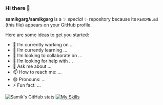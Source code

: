 ### Hi there 👋

**samikgarg/samikgarg** is a ✨ _special_ ✨ repository because its `README.md` (this file) appears on your GitHub profile.

Here are some ideas to get you started:

- 🔭 I’m currently working on ...
- 🌱 I’m currently learning ...
- 👯 I’m looking to collaborate on ...
- 🤔 I’m looking for help with ...
- 💬 Ask me about ...
- 📫 How to reach me: ...
- 😄 Pronouns: ...
- ⚡ Fun fact: ...


![Samik's GitHub stats](https://github-readme-stats.vercel.app/api?username=samikgarg&show_icons=true&theme=radical)
[![My Skills](https://skillicons.dev/icons?i=nodejs,ts,js,nextjs,py,html,css,react,cs,github,d3,java,sqlite,tensorflow,vscode,ai,eclipse,cpp&perline=16)](https://github.com/samikgarg)
